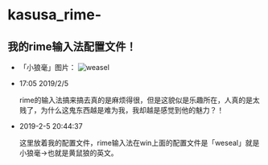 # kasusa_rime-
## 我的rime输入法配置文件！
- 「小狼毫」图片：
  ![weasel](https://wx3.sinaimg.cn/mw690/006rgJELly1fzvubcu6qtj3064081aa2.jpg)
* 17:05 2019/2/5

  rime的输入法搞来搞去真的是麻烦得很，但是这貌似是乐趣所在，人真的是太贱了，为什么这鬼东西越是难为我，我却越是感觉到他的魅力？！

* 2019-2-5 20:44:37

  这里放着我的配置文件，rime输入法在win上面的配置文件是「weseal」就是小狼毫->也就是黄鼠狼的英文。
